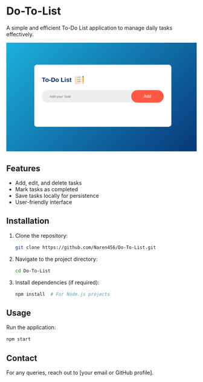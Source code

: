 # Do-To-List

A simple and efficient To-Do List application to manage daily tasks effectively.

![To-Do List](image.png)

## Features
- Add, edit, and delete tasks
- Mark tasks as completed
- Save tasks locally for persistence
- User-friendly interface

## Installation

1. Clone the repository:
   ```bash
   git clone https://github.com/Naren456/Do-To-List.git
   ```
2. Navigate to the project directory:
   ```bash
   cd Do-To-List
   ```
3. Install dependencies (if required):
   ```bash
   npm install  # For Node.js projects
   ```

## Usage

Run the application:
```bash
npm start 
```

## Contact
For any queries, reach out to [your email or GitHub profile].

